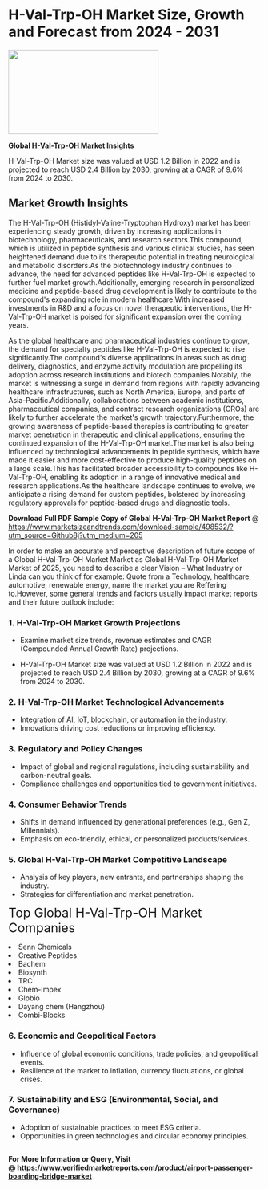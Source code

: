 <H1>H-Val-Trp-OH Market Size, Growth and Forecast from 2024 - 2031</H1><img class="aligncenter size-medium wp-image-584254" src="https://thirdeyenews.in/wp-content/uploads/2024/09/Global-Market-Research-300x168.jpeg" alt="" width="300" height="168" /><p><strong>Global&nbsp;<a href="https://www.marketsizeandtrends.com/download-sample/498532/?utm_source=Github8j?utm_medium=205">H-Val-Trp-OH Market</a> Insights</strong></p><p>H-Val-Trp-OH Market size was valued at USD 1.2 Billion in 2022 and is projected to reach USD 2.4 Billion by 2030, growing at a CAGR of 9.6% from 2024 to 2030.</p><p><h2>Market Growth Insights</h2> <p>The H-Val-Trp-OH (Histidyl-Valine-Tryptophan Hydroxy) market has been experiencing steady growth, driven by increasing applications in biotechnology, pharmaceuticals, and research sectors.This compound, which is utilized in peptide synthesis and various clinical studies, has seen heightened demand due to its therapeutic potential in treating neurological and metabolic disorders.As the biotechnology industry continues to advance, the need for advanced peptides like H-Val-Trp-OH is expected to further fuel market growth.Additionally, emerging research in personalized medicine and peptide-based drug development is likely to contribute to the compound's expanding role in modern healthcare.With increased investments in R&D and a focus on novel therapeutic interventions, the H-Val-Trp-OH market is poised for significant expansion over the coming years.</p> <p>As the global healthcare and pharmaceutical industries continue to grow, the demand for specialty peptides like H-Val-Trp-OH is expected to rise significantly.The compound's diverse applications in areas such as drug delivery, diagnostics, and enzyme activity modulation are propelling its adoption across research institutions and biotech companies.Notably, the market is witnessing a surge in demand from regions with rapidly advancing healthcare infrastructures, such as North America, Europe, and parts of Asia-Pacific.Additionally, collaborations between academic institutions, pharmaceutical companies, and contract research organizations (CROs) are likely to further accelerate the market's growth trajectory.Furthermore, the growing awareness of peptide-based therapies is contributing to greater market penetration in therapeutic and clinical applications, ensuring the continued expansion of the H-Val-Trp-OH market.The market is also being influenced by technological advancements in peptide synthesis, which have made it easier and more cost-effective to produce high-quality peptides on a large scale.This has facilitated broader accessibility to compounds like H-Val-Trp-OH, enabling its adoption in a range of innovative medical and research applications.As the healthcare landscape continues to evolve, we anticipate a rising demand for custom peptides, bolstered by increasing regulatory approvals for peptide-based drugs and diagnostic tools.</p> <p><span class=""><strong>Download Full PDF Sample Copy of Global H-Val-Trp-OH Market Report</strong> @ <a href="https://www.marketsizeandtrends.com/download-sample/498532/?utm_source=Github8j?utm_medium=205" target="_blank">https://www.marketsizeandtrends.com/download-sample/498532/?utm_source=Github8j?utm_medium=205</a></span></p><p>In order to make an accurate and perceptive description of future scope of a Global&nbsp;H-Val-Trp-OH Market Market as Global&nbsp;H-Val-Trp-OH Market Market of 2025, you need to describe a clear Vision &ndash; What Industry or Linda can you think of for example: Quote from a Technology, healthcare, automotive, renewable energy, name the market you are Reffering to.However, some general trends and factors usually impact market reports and their future outlook include:</p><h3>1.&nbsp;<strong>H-Val-Trp-OH Market Growth Projections</strong></h3><ul><li>Examine market size trends, revenue estimates and CAGR (Compounded Annual Growth Rate) projections.</li><li><p>H-Val-Trp-OH Market size was valued at USD 1.2 Billion in 2022 and is projected to reach USD 2.4 Billion by 2030, growing at a CAGR of 9.6% from 2024 to 2030.</p></li></ul><h3>2.&nbsp;<strong>H-Val-Trp-OH Market Technological Advancements</strong></h3><ul><li>Integration of AI, IoT, blockchain, or automation in the industry.</li><li>Innovations driving cost reductions or improving efficiency.</li></ul><h3>3.&nbsp;<strong>Regulatory and Policy Changes</strong></h3><ul><li>Impact of global and regional regulations, including sustainability and carbon-neutral goals.</li><li>Compliance challenges and opportunities tied to government initiatives.</li></ul><h3>4.&nbsp;<strong>Consumer Behavior Trends</strong></h3><ul><li>Shifts in demand influenced by generational preferences (e.g., Gen Z, Millennials).</li><li>Emphasis on eco-friendly, ethical, or personalized products/services.</li></ul><h3>5.&nbsp;<strong>Global H-Val-Trp-OH Market Competitive Landscape</strong></h3><ul><li>Analysis of key players, new entrants, and partnerships shaping the industry.</li><li>Strategies for differentiation and market penetration.</li></ul><p data-pm-slice="1 1 []"><span style="color: inherit; font-family: inherit; font-size: 25px;">Top Global H-Val-Trp-OH Market Companies</span></p><div class="" data-test-id=""><p><li>Senn Chemicals</li><li> Creative Peptides</li><li> Bachem</li><li> Biosynth</li><li> TRC</li><li> Chem-Impex</li><li> Glpbio</li><li> Dayang chem (Hangzhou)</li><li> Combi-Blocks</li></p></div><h3>6.&nbsp;<strong>Economic and Geopolitical Factors</strong></h3><ul><li>Influence of global economic conditions, trade policies, and geopolitical events.</li><li>Resilience of the market to inflation, currency fluctuations, or global crises.</li></ul><h3>7.&nbsp;<strong>Sustainability and ESG (Environmental, Social, and Governance)</strong></h3><ul><li>Adoption of sustainable practices to meet ESG criteria.</li><li>Opportunities in green technologies and circular economy principles.</li></ul><h2><strong style="font-size: 14px;">For More Information or Query, Visit @&nbsp;</strong><a style="background-color: #ffffff; font-size: 14px;" href="https://www.marketsizeandtrends.com/report/h-val-trp-oh-market/" target="_blank">https://www.verifiedmarketreports.com/product/airport-passenger-boarding-bridge-market</a></h2>